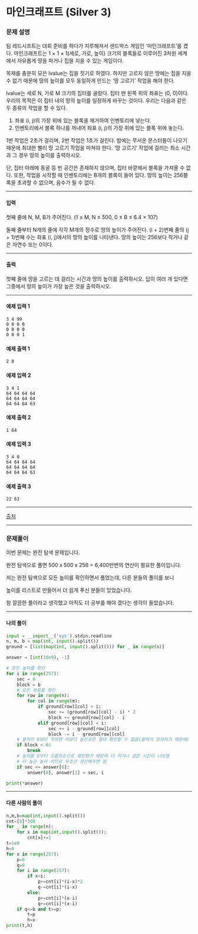 # 마인크래프트 (Silver 3)

### 문제 설명

팀 레드시프트는 대회 준비를 하다가 지루해져서 샌드박스 게임인 ‘마인크래프트’를 켰다. 마인크래프트는 1 × 1 × 1(세로, 가로, 높이) 크기의 블록들로 이루어진 3차원 세계에서 자유롭게 땅을 파거나 집을 지을 수 있는 게임이다.   

목재를 충분히 모은 lvalue는 집을 짓기로 하였다. 하지만 고르지 않은 땅에는 집을 지을 수 없기 때문에 땅의 높이를 모두 동일하게 만드는 ‘땅 고르기’ 작업을 해야 한다.   

lvalue는 세로 N, 가로 M 크기의 집터를 골랐다. 집터 맨 왼쪽 위의 좌표는 (0, 0)이다. 우리의 목적은 이 집터 내의 땅의 높이를 일정하게 바꾸는 것이다. 우리는 다음과 같은 두 종류의 작업을 할 수 있다.   

1. 좌표 (i, j)의 가장 위에 있는 블록을 제거하여 인벤토리에 넣는다.
2. 인벤토리에서 블록 하나를 꺼내어 좌표 (i, j)의 가장 위에 있는 블록 위에 놓는다.

1번 작업은 2초가 걸리며, 2번 작업은 1초가 걸린다. 밤에는 무서운 몬스터들이 나오기 때문에 최대한 빨리 땅 고르기 작업을 마쳐야 한다. ‘땅 고르기’ 작업에 걸리는 최소 시간과 그 경우 땅의 높이를 출력하시오.   

단, 집터 아래에 동굴 등 빈 공간은 존재하지 않으며, 집터 바깥에서 블록을 가져올 수 없다. 또한, 작업을 시작할 때 인벤토리에는 B개의 블록이 들어 있다. 땅의 높이는 256블록을 초과할 수 없으며, 음수가 될 수 없다.

---

#### 입력

첫째 줄에 N, M, B가 주어진다. (1 ≤ M, N ≤ 500, 0 ≤ B ≤ 6.4 × 107)   

둘째 줄부터 N개의 줄에 각각 M개의 정수로 땅의 높이가 주어진다. (i + 2)번째 줄의 (j + 1)번째 수는 좌표 (i, j)에서의 땅의 높이를 나타낸다. 땅의 높이는 256보다 작거나 같은 자연수 또는 0이다.

---

#### 출력

첫째 줄에 땅을 고르는 데 걸리는 시간과 땅의 높이를 출력하시오. 답이 여러 개 있다면 그중에서 땅의 높이가 가장 높은 것을 출력하시오.

---
#### 예제 입력 1

~~~
3 4 99
0 0 0 0
0 0 0 0
0 0 0 1
~~~

#### 예제 출력 1

~~~
2 0
~~~

#### 예제 입력 2

~~~
3 4 1
64 64 64 64
64 64 64 64
64 64 64 63
~~~

#### 예제 출력 2

~~~
1 64
~~~

#### 예제 입력 3

~~~
3 4 0
64 64 64 64
64 64 64 64
64 64 64 63
~~~

#### 예제 출력 3

~~~
22 63
~~~

---

[출처](https://www.acmicpc.net/problem/18111)

---

### 문제풀이

이번 문제는 완전 탐색 문제입니다.   

완전 탐색으로 풀면 500 x 500 x 256 = 6,400만번의 연산이 필요한 풀이입니다.   

저는 완전 탐색으로 모든 높이를 확인하면서 풀었는데, 다른 분들의 풀이를 보니   

높이를 리스트로 만들어서 더 쉽게 푸신 분들이 있었습니다.   

참 깔끔한 풀이라고 생각했고 아직도 더 공부를 해야 겠다는 생각이 들었습니다.

---

#### 나의 풀이

~~~python
input = __import__('sys').stdin.readline
n, m, b = map(int, input().split())
ground = [list(map(int, input().split())) for _ in range(n)]

answer = [int(10e9), -1]

# 모든 높이를 확인
for i in range(257):
    sec = 0
    block = b
    # 모든 좌표를 확인
    for row in range(n):
        for col in range(m):
            if ground[row][col] > i:
                sec += (ground[row][col] - i) * 2
                block += ground[row][col] - i
            elif ground[row][col] < i:
                sec += i - ground[row][col]
                block -= i - ground[row][col]
    # 블럭이 0보다 작으면 이보다 높은곳은 절대 확인할 수 없음(블럭이 모자라기 때문에)
    if block < 0:
        break
    # 높이를 0부터 오름차순으로 확인했기 때문에 더 적거나 같은 시간이 나오면
    # 더 높은 높이 이므로 무조건 갱신해주면 됨
    if sec <= answer[0]:
        answer[0], answer[1] = sec, i

print(*answer)
~~~

---

#### 다른 사람의 풀이

~~~python
n,m,b=map(int,input().split())
cnt=[0]*300
for _ in range(n):
    for x in map(int,input().split()):
        cnt[x]+=1
t=1e9
h=0
for x in range(257):
    p=0
    q=0
    for i in range(257):
        if x<i:
            p+=cnt[i]*(i-x)*2
            q-=cnt[i]*(i-x)
        else:
            p+=cnt[i]*(x-i)
            q+=cnt[i]*(x-i)
    if q<=b and t>=p:
        t=p
        h=x
print(t,h)
~~~
